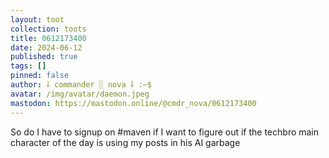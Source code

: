 ```yaml
---
layout: toot
collection: toots
title: 0612173400
date: 2024-06-12
published: true
tags: []
pinned: false
author: ⸸ commander ░ nova ⸸ :~$
avatar: /img/avatar/daemon.jpeg
mastodon: https://mastodon.online/@cmdr_nova/0612173400
---
```


So do I have to signup on #maven if I want to figure out if the techbro main character of the day is using my posts in his AI garbage
